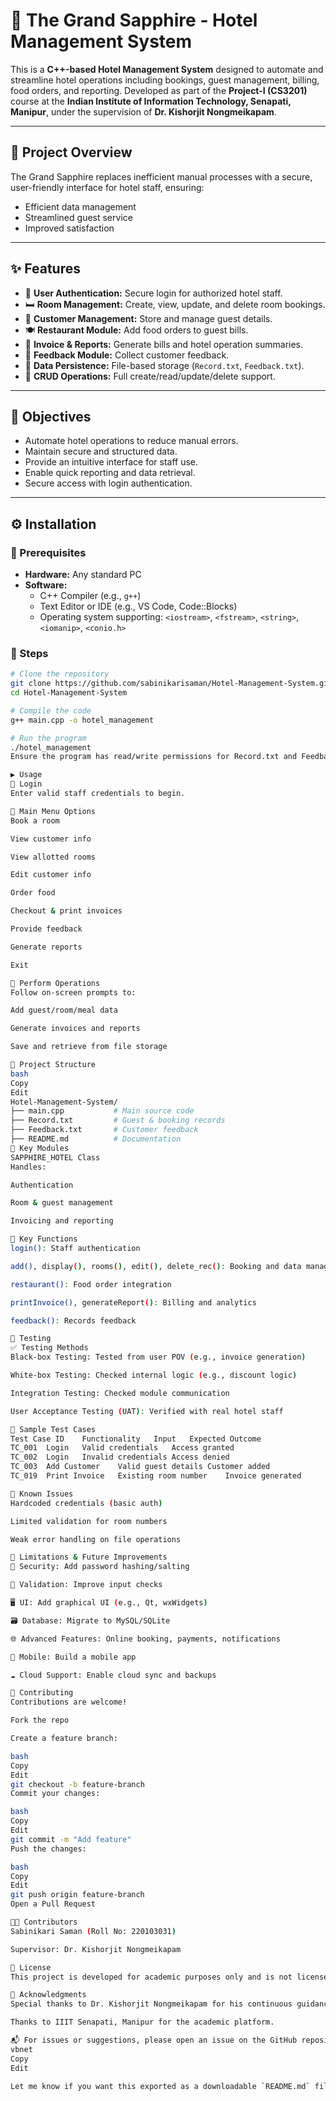 # 🏨 The Grand Sapphire - Hotel Management System

This is a **C++-based Hotel Management System** designed to automate and streamline hotel operations including bookings, guest management, billing, food orders, and reporting. Developed as part of the **Project-I (CS3201)** course at the **Indian Institute of Information Technology, Senapati, Manipur**, under the supervision of **Dr. Kishorjit Nongmeikapam**.

---

## 📌 Project Overview

The Grand Sapphire replaces inefficient manual processes with a secure, user-friendly interface for hotel staff, ensuring:
- Efficient data management
- Streamlined guest service
- Improved satisfaction

---

## ✨ Features

- 🔐 **User Authentication:** Secure login for authorized hotel staff.
- 🛏️ **Room Management:** Create, view, update, and delete room bookings.
- 👤 **Customer Management:** Store and manage guest details.
- 🍽️ **Restaurant Module:** Add food orders to guest bills.
- 🧾 **Invoice & Reports:** Generate bills and hotel operation summaries.
- 💬 **Feedback Module:** Collect customer feedback.
- 💾 **Data Persistence:** File-based storage (`Record.txt`, `Feedback.txt`).
- 🔄 **CRUD Operations:** Full create/read/update/delete support.

---

## 🎯 Objectives

- Automate hotel operations to reduce manual errors.
- Maintain secure and structured data.
- Provide an intuitive interface for staff use.
- Enable quick reporting and data retrieval.
- Secure access with login authentication.

---

## ⚙️ Installation

### 🧰 Prerequisites

- **Hardware:** Any standard PC
- **Software:**
  - C++ Compiler (e.g., `g++`)
  - Text Editor or IDE (e.g., VS Code, Code::Blocks)
  - Operating system supporting: `<iostream>`, `<fstream>`, `<string>`, `<iomanip>`, `<conio.h>`

### 🧾 Steps

```bash
# Clone the repository
git clone https://github.com/sabinikarisaman/Hotel-Management-System.git
cd Hotel-Management-System

# Compile the code
g++ main.cpp -o hotel_management

# Run the program
./hotel_management
Ensure the program has read/write permissions for Record.txt and Feedback.txt.

▶️ Usage
🔑 Login
Enter valid staff credentials to begin.

🧭 Main Menu Options
Book a room

View customer info

View allotted rooms

Edit customer info

Order food

Checkout & print invoices

Provide feedback

Generate reports

Exit

📝 Perform Operations
Follow on-screen prompts to:

Add guest/room/meal data

Generate invoices and reports

Save and retrieve from file storage

📁 Project Structure
bash
Copy
Edit
Hotel-Management-System/
├── main.cpp           # Main source code
├── Record.txt         # Guest & booking records
├── Feedback.txt       # Customer feedback
├── README.md          # Documentation
🧩 Key Modules
SAPPHIRE_HOTEL Class
Handles:

Authentication

Room & guest management

Invoicing and reporting

🔑 Key Functions
login(): Staff authentication

add(), display(), rooms(), edit(), delete_rec(): Booking and data management

restaurant(): Food order integration

printInvoice(), generateReport(): Billing and analytics

feedback(): Records feedback

🧪 Testing
✅ Testing Methods
Black-box Testing: Tested from user POV (e.g., invoice generation)

White-box Testing: Checked internal logic (e.g., discount logic)

Integration Testing: Checked module communication

User Acceptance Testing (UAT): Verified with real hotel staff

🧾 Sample Test Cases
Test Case ID	Functionality	Input	Expected Outcome
TC_001	Login	Valid credentials	Access granted
TC_002	Login	Invalid credentials	Access denied
TC_003	Add Customer	Valid guest details	Customer added
TC_019	Print Invoice	Existing room number	Invoice generated

🐞 Known Issues
Hardcoded credentials (basic auth)

Limited validation for room numbers

Weak error handling on file operations

🚀 Limitations & Future Improvements
🔐 Security: Add password hashing/salting

🧱 Validation: Improve input checks

🖥️ UI: Add graphical UI (e.g., Qt, wxWidgets)

🗃️ Database: Migrate to MySQL/SQLite

🌐 Advanced Features: Online booking, payments, notifications

📱 Mobile: Build a mobile app

☁️ Cloud Support: Enable cloud sync and backups

🤝 Contributing
Contributions are welcome!

Fork the repo

Create a feature branch:

bash
Copy
Edit
git checkout -b feature-branch
Commit your changes:

bash
Copy
Edit
git commit -m "Add feature"
Push the changes:

bash
Copy
Edit
git push origin feature-branch
Open a Pull Request

👨‍💻 Contributors
Sabinikari Saman (Roll No: 220103031)

Supervisor: Dr. Kishorjit Nongmeikapam

📜 License
This project is developed for academic purposes only and is not licensed for commercial use.

🙏 Acknowledgments
Special thanks to Dr. Kishorjit Nongmeikapam for his continuous guidance.

Thanks to IIIT Senapati, Manipur for the academic platform.

📬 For issues or suggestions, please open an issue on the GitHub repository.
vbnet
Copy
Edit

Let me know if you want this exported as a downloadable `README.md` file or want it tailored for a different platform (like a website or academic report).
